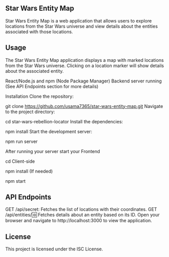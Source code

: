 ## Star Wars Entity Map
Star Wars Entity Map is a web application that allows users to explore locations from the Star Wars universe and view details
about the entities associated with those locations.

## Usage
The Star Wars Entity Map application displays a map with marked locations from the Star Wars universe. Clicking on a location marker will show details about the associated entity.

React/Node.js and npm (Node Package Manager)
Backend server running (See API Endpoints section for more details)

Installation
Clone the repository:

git clone https://github.com/usama7365/star-wars-entity-map.git
Navigate to the project directory:

cd star-wars-rebellion-locator
Install the dependencies: 

npm install
Start the development server:

npm run server


After running your server start your Frontend

cd Client-side

npm install (If needed)

npm start 

## API Endpoints
GET /api/secret: Fetches the list of locations with their coordinates.
GET /api/entities/:id: Fetches details about an entity based on its ID.
Open your browser and navigate to http://localhost:3000 to view the application.

## License
This project is licensed under the ISC License.
